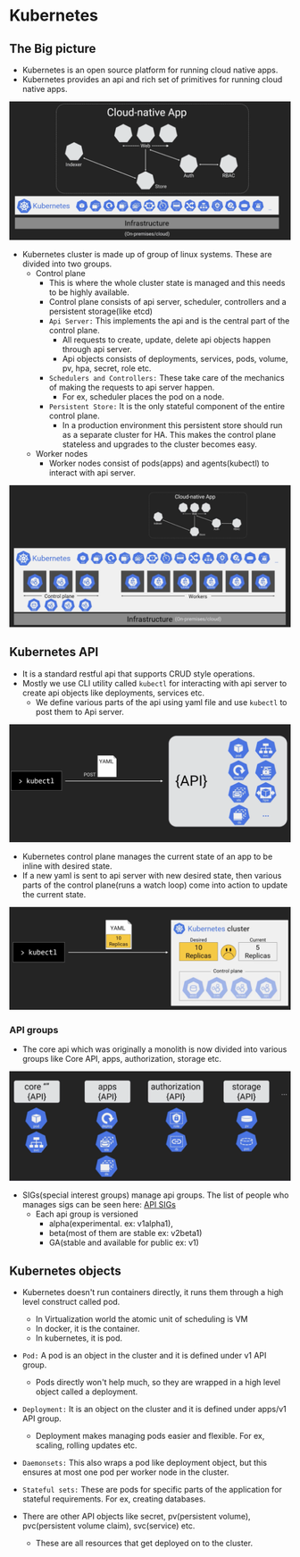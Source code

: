 # Kubernetes 

## The Big picture 

- Kubernetes is an open source platform for running cloud native apps.
- Kubernetes provides an api and rich set of primitives for running cloud native apps.

![K8s Big Picture](images/k8s_big_picture.png)

- Kubernetes cluster is made up of group of linux systems. These are divided into two groups.
  - Control plane
    - This is where the whole cluster state is managed and this needs to be highly available.
    - Control plane consists of api server, scheduler, controllers and a persistent storage(like etcd)
    - `Api Server:` This implements the api and is the central part of the control plane.
      - All requests to create, update, delete api objects happen through api server.
      - Api objects consists of deployments, services, pods, volume, pv, hpa, secret, role etc. 
    - `Schedulers and Controllers:` These take care of the mechanics of making the requests to api server happen.
      - For ex, scheduler places the pod on a node.
    - `Persistent Store:` It is the only stateful component of the entire control plane.
      - In a production environment this persistent store should run as a separate cluster for HA. 
      This makes the control plane stateless and upgrades to the cluster becomes easy.
  - Worker nodes
    - Worker nodes consist of pods(apps) and agents(kubectl) to interact with api server.

![K8s Big Picture](images/k8s_control_plane.png)  

## Kubernetes API

- It is a standard restful api that supports CRUD style operations.
- Mostly we use CLI utility called `kubectl` for interacting with api server to create api objects like deployments, services etc.
  - We define various parts of the api using yaml file and use `kubectl` to post them to Api server.

![Kubernetes API](images/kubectl.png)

- Kubernetes control plane manages the current state of an app to be inline with desired state.
- If a new yaml is sent to api server with new desired state, then various parts of the control plane(runs a watch loop) 
  come into action to update the current state.

![Desired state](images/api_server.png)

### API groups
- The core api which was originally a monolith is now divided into various groups like Core API, apps, authorization, storage etc.

![API Groups](images/api_groups.png)

- SIGs(special interest groups) manage api groups. The list of people who manages sigs can be seen here: [API SIGs](https://github.com/kubernetes/community/blob/master/sig-list.md)
  - Each api group is versioned 
    - alpha(experimental. ex: v1alpha1), 
    - beta(most of them are stable ex: v2beta1)
    - GA(stable and available for public ex: v1)

## Kubernetes objects

- Kubernetes doesn't run containers directly, it runs them through a high level construct called pod.
  - In Virtualization world the atomic unit of scheduling is VM
  - In docker, it is the container.
  - In kubernetes, it is pod.

- `Pod:` A pod is an object in the cluster and it is defined under v1 API group.
  - Pods directly won't help much, so they are wrapped in a high level object called a deployment.
- `Deployment:` It is an object on the cluster and it is defined under apps/v1 API group.
  - Deployment makes managing pods easier and flexible. For ex, scaling, rolling updates etc.
- `Daemonsets:` This also wraps a pod like deployment object, but this ensures at most one pod per worker node in the cluster.
- `Stateful sets:` These are pods for specific parts of the application for stateful requirements. For ex, creating databases.
- There are other API objects like secret, pv(persistent volume), pvc(persistent volume claim), svc(service) etc.
  - These are all resources that get deployed on to the cluster.
  
